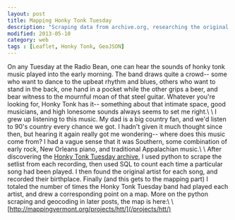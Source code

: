 ```yaml
---
layout: post
title: Mapping Honky Tonk Tuesday
description: "Scraping data from archive.org, researching the original artists, then mapping their birthplace"
modified: 2013-05-10
category: web
tags : [Leaflet, Honky Tonk, GeoJSON]
---
```


On any Tuesday at the Radio Bean, one can hear the sounds of honky tonk music played into the early morning. The band draws quite a crowd-- some who want to dance to the upbeat rhythm and blues, others who want to stand in the back, one hand in a pocket while the other grips a beer, and bear witness to the mournful moan of that steel guitar. Whatever you're looking for, Honky Tonk has it-- something about that intimate space, good musicians, and high lonesome sounds always seems to set me right.\\
\\
I grew up listening to this music. My dad is a big country fan, and we'd listen to 90's country every chance we got. I hadn't given it much thought since then, but hearing it again really got me wondering-- where does this music come from? I had a vague sense that it was Southern, some combination of early rock, New Orleans piano, and traditional Appalachian music.\\
\\
After discovering the [Honky Tonk Tuesday archive](http://www.honkytonktuesday.com/), I used python to scrape the setlist from each recording, then used SQL to count each time a particular song had been played. I then found the original artist for each song, and recorded their birthplace. Finally (and this gets to the mapping part) I totaled the number of times the Honky Tonk Tuesday band had played each artist, and drew a corresponding point on a map. More on the python scraping and geocoding in later posts, the map is here:\\
\\
[http://mappingvermont.org/projects/htt/](/projects/htt/)
